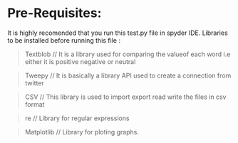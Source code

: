 # Pre-Requisites:

It is highly recomended that you run this test.py file in spyder IDE.
Libraries to be installed before running this file :

> Textblob // It is a library used for comparing the valueof each word i.e either it is positive negative or neutral

> Tweepy // It is basically a library API used to create a connection from twitter

> CSV // This library is used to import export read write the files in csv format 

> re // Library for regular expressions

> Matplotlib // Library for ploting graphs.
